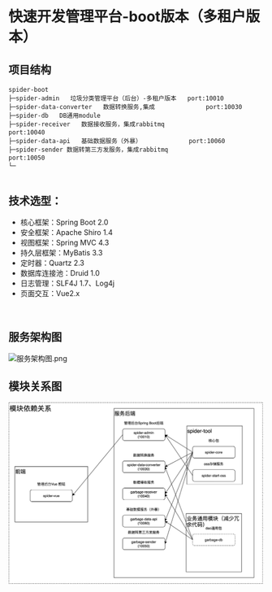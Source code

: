 # **快速开发管理平台-boot版本（多租户版本）** 

## **项目结构** 
```
spider-boot
├─spider-admin   垃圾分类管理平台（后台）-多租户版本   port:10010
├─spider-data-converter   数据转换服务,集成              port:10030
├─spider-db   DB通用module
├─spider-receiver   数据接收服务，集成rabbitmq                    port:10040
├─spider-data-api   基础数据服务（外暴）             port:10060
├─spider-sender 数据转第三方发服务，集成rabbitmq                 port:10050
└─


```

## **技术选型：** 
- 核心框架：Spring Boot 2.0
- 安全框架：Apache Shiro 1.4
- 视图框架：Spring MVC 4.3
- 持久层框架：MyBatis 3.3
- 定时器：Quartz 2.3
- 数据库连接池：Druid 1.0
- 日志管理：SLF4J 1.7、Log4j
- 页面交互：Vue2.x 
<br> 

## **服务架构图**
![服务架构图.png](doc/pics/架构设计-服务架构.png)

## **模块关系图**
![模块关系图.png](doc/pics/架构设计-模块关系图.png)